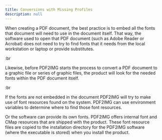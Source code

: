 ```yaml
---
title: Conversions with Missing Profiles
description: null
---
```


When creating a PDF document, the best practice is to embed all the fonts that document will need to use in the document itself. That way, the software used to open that PDF document (such as Adobe Reader or Acrobat) does not need to try to find fonts that it needs from the local workstation or laptop or provide substitutes.

:br

Likewise, before PDF2IMG starts the process to convert a PDF document to a graphic file or series of graphic files, the product will look for the needed fonts within the PDF document itself.

:br

If the fonts are not embedded in the document PDF2IMG will try to make use of font resources found on the system. PDF2IMG can use environment variables to determine where to find those font resources.

Or the software can provide its own fonts. PDF2IMG offers internal font and CMap resources that are shipped with the product. These font resource files are copied to the installation directory for the PDF2IMG software (where the executable is stored) when you install the product.
